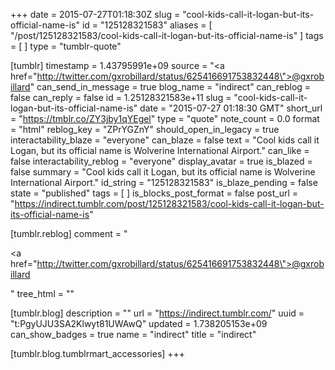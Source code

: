 +++
date = 2015-07-27T01:18:30Z
slug = "cool-kids-call-it-logan-but-its-official-name-is"
id = "125128321583"
aliases = [ "/post/125128321583/cool-kids-call-it-logan-but-its-official-name-is" ]
tags = [ ]
type = "tumblr-quote"

[tumblr]
timestamp = 1.43795991e+09
source = "<a href=\"http://twitter.com/gxrobillard/status/625416691753832448\">@gxrobillard</a>"
can_send_in_message = true
blog_name = "indirect"
can_reblog = false
can_reply = false
id = 1.25128321583e+11
slug = "cool-kids-call-it-logan-but-its-official-name-is"
date = "2015-07-27 01:18:30 GMT"
short_url = "https://tmblr.co/ZY3jby1qYEgel"
type = "quote"
note_count = 0.0
format = "html"
reblog_key = "ZPrYGZnY"
should_open_in_legacy = true
interactability_blaze = "everyone"
can_blaze = false
text = "Cool kids call it Logan, but its official name is Wolverine International Airport."
can_like = false
interactability_reblog = "everyone"
display_avatar = true
is_blazed = false
summary = "Cool kids call it Logan, but its official name is Wolverine International Airport."
id_string = "125128321583"
is_blaze_pending = false
state = "published"
tags = [ ]
is_blocks_post_format = false
post_url = "https://indirect.tumblr.com/post/125128321583/cool-kids-call-it-logan-but-its-official-name-is"

[tumblr.reblog]
comment = "<p><a href=\"http://twitter.com/gxrobillard/status/625416691753832448\">@gxrobillard</a></p>"
tree_html = ""

[tumblr.blog]
description = ""
url = "https://indirect.tumblr.com/"
uuid = "t:PgyUJU3SA2Klwyt81UWAwQ"
updated = 1.738205153e+09
can_show_badges = true
name = "indirect"
title = "indirect"

[tumblr.blog.tumblrmart_accessories]
+++
